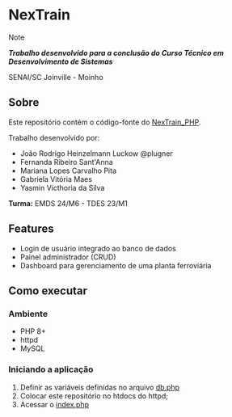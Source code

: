 # NexTrain

> [!NOTE]
> ***Trabalho desenvolvido para a conclusão do Curso Técnico em Desenvolvimento de Sistemas***
>
> SENAI/SC Joinville - Moinho



## Sobre
Este repositório contém o código-fonte do [NexTrain_PHP](http://179.222.224.43:6080/).

Trabalho desenvolvido por:
- João Rodrigo Heinzelmann Luckow @plugner
- Fernanda Ribeiro Sant'Anna
- Mariana Lopes Carvalho Pita
- Gabriela Vitória Maes
- Yasmin Victhoria da Silva

**Turma:** EMDS 24/M6 - TDES 23/M1

## Features
- Login de usuário integrado ao banco de dados
- Painel administrador (CRUD)
- Dashboard para gerenciamento de uma planta ferroviária

## Como executar
### Ambiente
- PHP 8+
- httpd
- MySQL

### Iniciando a aplicação
1. Definir as variáveis definidas no arquivo [db.php](php/db.php)
2. Colocar este repositório no htdocs do httpd;
3. Acessar o [index.php](http://localhost/index.php)
